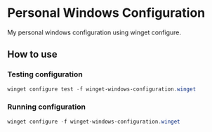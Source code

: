 # Personal Windows Configuration

My personal windows configuration using winget configure.

## How to use

### Testing configuration

```powershell
winget configure test -f winget-windows-configuration.winget
```

### Running configuration

```powershell
winget configure -f winget-windows-configuration.winget
```
